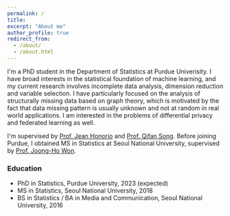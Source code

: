 ```yaml
---
permalink: /
title: 
excerpt: "About me"
author_profile: true
redirect_from: 
  - /about/
  - /about.html
---
```


I'm a PhD student in the Department of Statistics at Purdue Univerisity. 
I have broad interests in the statistical foundation of machine learning, and my current research involves incomplete data analysis, dimension reduction and variable selection. 
I have particularly focused on the analysis of structurally missing data based on graph theory, which is motivated by the fact that data missing pattern is usually unknown and not at random in real world applications.
I am interested in the problems of differential privacy and federated learning as well.

I'm supervised by [Prof. Jean Honorio](https://www.cs.purdue.edu/homes/jhonorio/) and [Prof. Qifan Song](https://www.stat.purdue.edu/~qfsong/).
Before joining Purdue, I obtained MS in Statistics at Seoul National University, supervised by [Prof. Joong-Ho Won](https://won-j.github.io/).

### Education

* PhD in Statistics, Purdue University, 2023 (expected)
* MS in Statistics, Seoul National University, 2018
* BS in Statistics / BA in Media and Communication, Seoul National University, 2016
